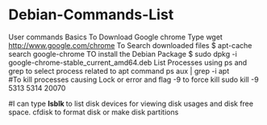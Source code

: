 # Debian-Commands-List
User commands Basics
To Download Google chrome Type
wget http://www.google.com/chrome
To Search downloaded files 
$ apt-cache search google-chrome
TO install the Debian Package
 $ sudo dpkg -i google-chrome-stable_current_amd64.deb 
 List Processes using ps and grep to select process related to apt command
 ps aux | grep -i apt  
 #To kill processes causing Lock or error and flag -9 to force kill
 sudo kill -9 5313 5314 20070
 
 #I can type <b> lsblk </b> to list disk devices for viewing disk usages and disk free space.
   cfdisk to format disk or make disk partitions

